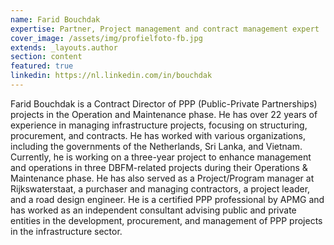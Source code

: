 ```yaml
---
name: Farid Bouchdak
expertise: Partner, Project management and contract management expert
cover_image: /assets/img/profielfoto-fb.jpg
extends: _layouts.author
section: content
featured: true
linkedin: https://nl.linkedin.com/in/bouchdak
---
```

Farid Bouchdak is a Contract Director of PPP (Public-Private Partnerships) projects in the Operation and Maintenance phase. He has over 22 years of experience in managing infrastructure projects, focusing on structuring, procurement, and contracts. He has worked with various organizations, including the governments of the Netherlands, Sri Lanka, and Vietnam.<!-- more --> Currently, he is working on a three-year project to enhance management and operations in three DBFM-related projects during their Operations & Maintenance phase. He has also served as a Project/Program manager at Rijkswaterstaat, a purchaser and managing contractors, a project leader, and a road design engineer. He is a certified PPP professional by APMG and has worked as an independent consultant advising public and private entities in the development, procurement, and management of PPP projects in the infrastructure sector.